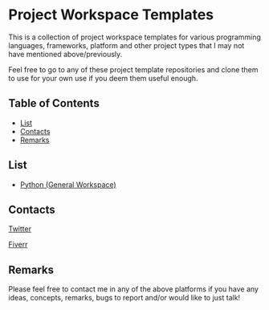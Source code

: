 # Project Workspace Templates

This is a collection of project workspace templates for various programming languages, frameworks, platform and other project types that I may not have mentioned above/previously.

Feel free to go to any of these project template repositories and clone them to use for your own use if you deem them useful enough.

## Table of Contents
* [List](#list)
* [Contacts](#contacts)
* [Remarks](#remarks)

## List

* [Python (General Workspace)](https://github.com/Thanatisia/workspace-template-python)

## Contacts

[Twitter](https://twitter.com/phantasu)

[Fiverr](https://fiverr.com/fortissimasura)

## Remarks

Please feel free to contact me in any of the above platforms if you have any ideas, concepts, remarks, bugs to report and/or would like to just talk!